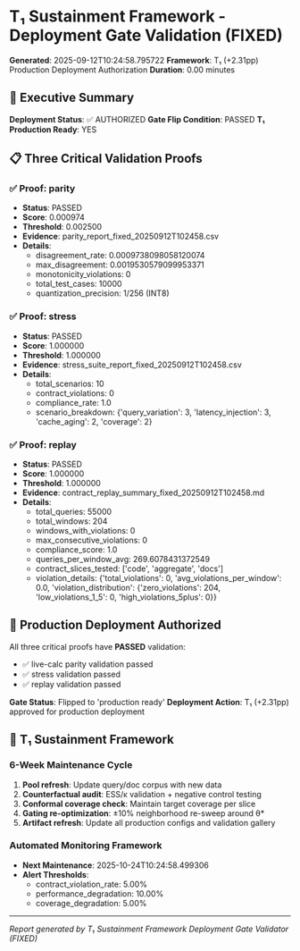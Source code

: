# T₁ Sustainment Framework - Deployment Gate Validation (FIXED)

**Generated**: 2025-09-12T10:24:58.795722
**Framework**: T₁ (+2.31pp) Production Deployment Authorization
**Duration**: 0.00 minutes

## 🎯 Executive Summary

**Deployment Status**: ✅ AUTHORIZED
**Gate Flip Condition**: PASSED
**T₁ Production Ready**: YES

## 📋 Three Critical Validation Proofs

### ✅ Proof: parity
- **Status**: PASSED
- **Score**: 0.000974
- **Threshold**: 0.002500
- **Evidence**: parity_report_fixed_20250912T102458.csv
- **Details**:
  - disagreement_rate: 0.0009738098058120074
  - max_disagreement: 0.0019530579099953371
  - monotonicity_violations: 0
  - total_test_cases: 10000
  - quantization_precision: 1/256 (INT8)

### ✅ Proof: stress
- **Status**: PASSED
- **Score**: 1.000000
- **Threshold**: 1.000000
- **Evidence**: stress_suite_report_fixed_20250912T102458.csv
- **Details**:
  - total_scenarios: 10
  - contract_violations: 0
  - compliance_rate: 1.0
  - scenario_breakdown: {'query_variation': 3, 'latency_injection': 3, 'cache_aging': 2, 'coverage': 2}

### ✅ Proof: replay
- **Status**: PASSED
- **Score**: 1.000000
- **Threshold**: 1.000000
- **Evidence**: contract_replay_summary_fixed_20250912T102458.md
- **Details**:
  - total_queries: 55000
  - total_windows: 204
  - windows_with_violations: 0
  - max_consecutive_violations: 0
  - compliance_score: 1.0
  - queries_per_window_avg: 269.6078431372549
  - contract_slices_tested: ['code', 'aggregate', 'docs']
  - violation_details: {'total_violations': 0, 'avg_violations_per_window': 0.0, 'violation_distribution': {'zero_violations': 204, 'low_violations_1_5': 0, 'high_violations_5plus': 0}}

## 🎉 Production Deployment Authorized

All three critical proofs have **PASSED** validation:
- ✅ live-calc parity validation passed
- ✅ stress validation passed
- ✅ replay validation passed

**Gate Status**: Flipped to 'production ready'
**Deployment Action**: T₁ (+2.31pp) approved for production deployment

## 🔄 T₁ Sustainment Framework

### 6-Week Maintenance Cycle
1. **Pool refresh**: Update query/doc corpus with new data
2. **Counterfactual audit**: ESS/κ validation + negative control testing
3. **Conformal coverage check**: Maintain target coverage per slice
4. **Gating re-optimization**: ±10% neighborhood re-sweep around θ*
5. **Artifact refresh**: Update all production configs and validation gallery

### Automated Monitoring Framework
- **Next Maintenance**: 2025-10-24T10:24:58.499306
- **Alert Thresholds**:
  - contract_violation_rate: 5.00%
  - performance_degradation: 10.00%
  - coverage_degradation: 5.00%

---
*Report generated by T₁ Sustainment Framework Deployment Gate Validator (FIXED)*
